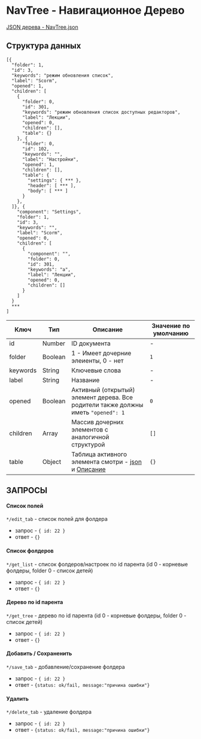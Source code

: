 # NavTree - Навигационное Дерево
[JSON дерева - NavTree.json](NavTree.json)

## Структура данных
```
[{
  "folder": 1,
  "id": 3,
  "keywords": "режим обновления список",
  "label": "Scorm",
  "opened": 1,
  "children": [
    {
      "folder": 0,
      "id": 301,
      "keywords": "режим обновления список доступных редакторов",
      "label": "Лекции",
      "opened": 0,
      "children": [],
      "table": {}
    }, {
      "folder": 0,
      "id": 102,
      "keywords": "",
      "label": "Настройки",
      "opened": 1,
      "children": [],
      "table": {
        "settings": { *** },
        "header": [ *** ],
        "body": [ *** ]
      }
    },
  ]}, {
    "component": "Settings",
    "folder": 1,
    "id": 3,
    "keywords": "",
    "label": "Scorm",
    "opened": 0,
    "children": [
      {
        "component": "",
        "folder": 0,
        "id": 301,
        "keywords": "а",
        "label": "Лекции",
        "opened": 0,
        "children": []
      }
    ]
  }
  ***
]
```
| Ключ | Тип | Описание | Значение по умолчанию |
|---|---|---|---|
| id | Number | ID документа | - |
| folder | Boolean | 1 - Имеет дочерние элеиенты, 0 - нет | `1` |
| keywords | String | Ключевые слова | - |
| label | String | Название | - |
| opened | Boolean | Активный (открытый) элемент дерева. Все родители также должны иметь `"opened": 1` | `0` |
| children | Array | Массив дочерних элементов c аналогичной структурой | `[]` |
| table | Object | Таблица активного элемента смотри - [json](Table.json) и [Описание](Table.md) | `{}` |

## ЗАПРОСЫ

#### Список полей
`*/edit_tab` - список полей для фолдера
* запрос - `{ id: 22 }`
* ответ - `{}`

#### Список фолдеров
`*/get_list` - список фолдеров/настроек по id парента (id 0 - корневые фолдеры, folder 0 - список детей)
* запрос - `{ id: 22 }`
* ответ - `{}`

#### Дерево по id парента
`*/get_tree` - дерево по id парента (id 0 - корневые фолдеры, folder 0 - список детей)
* запрос - `{ id: 22 }`
* ответ - `{}`

#### Добавить / Сохраненить
`*/save_tab` - добавление/сохранение фолдера

* запрос - `{ id: 22 }`
* ответ - `{status: ok/fail, message:"причина ошибки"}`

#### Удалить
`*/delete_tab` - удаление фолдера
* запрос - `{ id: 22 }`
* ответ - `{status: ok/fail, message:"причина ошибки"}`
